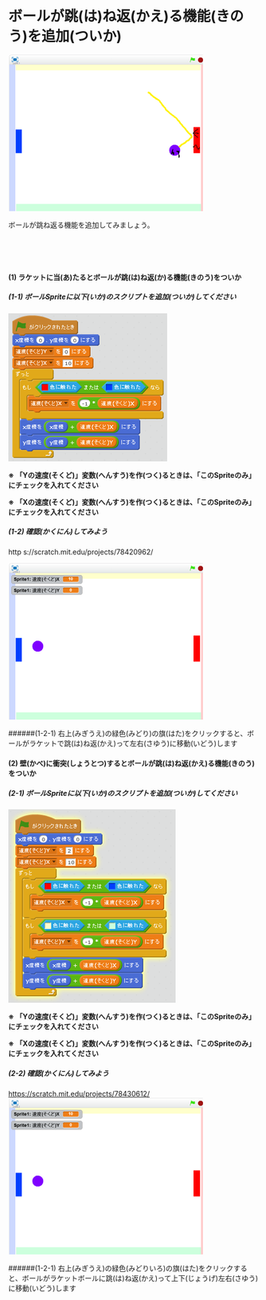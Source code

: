 # ボールが跳(は)ね返(かえ)る機能(きのう)を追加(ついか)

![](about.png)

ボールが跳ね返る機能を追加してみましょう。

<br>
<br>
<br>


#### (1) ラケットに当(あ)たるとボールが跳(は)ね返(か)る機能(きのう)をついか

##### (1-1) ボールSpriteに以下(いか)のスクリプトを追加(ついか)してください
![](ball_script_002b.png)

**※ 「Yの速度(そくど)」変数(へんすう)を作(つく)るときは、「このSpriteのみ」にチェックを入れてください**

**※ 「Xの速度(そくど)」変数(へんすう)を作(つく)るときは、「このSpriteのみ」にチェックを入れてください**


##### (1-2) 確認(かくにん)してみよう
http
s://scratch.mit.edu/projects/78420962/

![](bouncing_scratch_001.png)

######(1-2-1) 右上(みぎうえ)の緑色(みどり)の旗(はた)をクリックすると、ボールがラケットで跳(は)ね返(かえ)って左右(さゆう)に移動(いどう)します


#### (2) 壁(かべ)に衝突(しょうとつ)するとボールが跳(は)ね返(かえ)る機能(きのう)をついか
##### (2-1) ボールSpriteに以下(いか)のスクリプトを追加(ついか)してください
![](racket_script_003a.png)

**※ 「Yの速度(そくど)」変数(へんすう)を作(つく)るときは、「このSpriteのみ」にチェックを入れてください**

**※ 「Xの速度(そくど)」変数(へんすう)を作(つく)るときは、「このSpriteのみ」にチェックを入れてください**



##### (2-2) 確認(かくにん)してみよう
https://scratch.mit.edu/projects/78430612/
![](bouncing_scratch_001.png)

######(1-2-1) 右上(みぎうえ)の緑色(みどりいろ)の旗(はた)をクリックすると、ボールがラケットボールに跳(は)ね返(かえ)って上下(じょうげ)左右(さゆう)に移動(いどう)します


